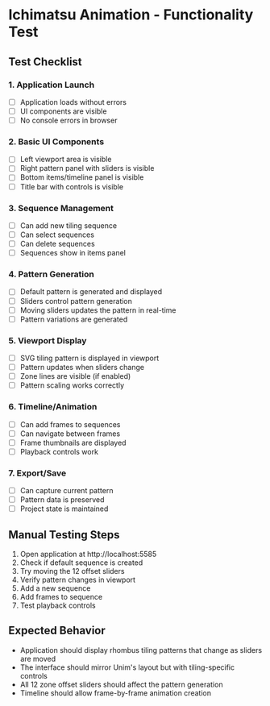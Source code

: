 # Ichimatsu Animation - Functionality Test

## Test Checklist

### 1. Application Launch

- [ ] Application loads without errors
- [ ] UI components are visible
- [ ] No console errors in browser

### 2. Basic UI Components

- [ ] Left viewport area is visible
- [ ] Right pattern panel with sliders is visible
- [ ] Bottom items/timeline panel is visible
- [ ] Title bar with controls is visible

### 3. Sequence Management

- [ ] Can add new tiling sequence
- [ ] Can select sequences
- [ ] Can delete sequences
- [ ] Sequences show in items panel

### 4. Pattern Generation

- [ ] Default pattern is generated and displayed
- [ ] Sliders control pattern generation
- [ ] Moving sliders updates the pattern in real-time
- [ ] Pattern variations are generated

### 5. Viewport Display

- [ ] SVG tiling pattern is displayed in viewport
- [ ] Pattern updates when sliders change
- [ ] Zone lines are visible (if enabled)
- [ ] Pattern scaling works correctly

### 6. Timeline/Animation

- [ ] Can add frames to sequences
- [ ] Can navigate between frames
- [ ] Frame thumbnails are displayed
- [ ] Playback controls work

### 7. Export/Save

- [ ] Can capture current pattern
- [ ] Pattern data is preserved
- [ ] Project state is maintained

## Manual Testing Steps

1. Open application at http://localhost:5585
2. Check if default sequence is created
3. Try moving the 12 offset sliders
4. Verify pattern changes in viewport
5. Add a new sequence
6. Add frames to sequence
7. Test playback controls

## Expected Behavior

- Application should display rhombus tiling patterns that change as sliders are moved
- The interface should mirror Unim's layout but with tiling-specific controls
- All 12 zone offset sliders should affect the pattern generation
- Timeline should allow frame-by-frame animation creation
